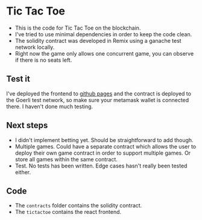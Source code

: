 # Tic Tac Toe

- This is the code for Tic Tac Toe on the blockchain.
- I've tried to use minimal dependencies in order to keep the code clean.
- The solidity contract was developed in Remix using a ganache test network locally.
- Right now the game only allows one concurrent game, you can observe if there is no seats left.

## Test it
I've deployed the frontend to [github pages](https://mludv.github.io/claystack_tictactoe/) and the contract is deployed to the Goerli test network, so make sure your metamask wallet is connected there. I haven't done much testing.

## Next steps
- I didn't implement betting yet. Should be straightforward to add though.
- Multiple games. Could have a separate contract which allows the user to deploy their own game contract in order to support multiple games. Or store all games within the same contract.
- Test. No tests has been written. Edge cases hasn't really been tested either.

## Code
- The `contracts` folder contains the solidity contract.
- The `tictactoe` contains the react frontend.
